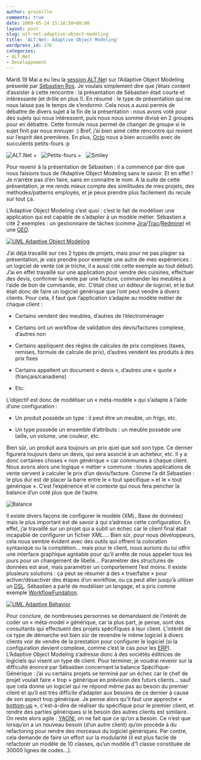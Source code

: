 ```yaml
---
author: grozeille
comments: true
date: 2009-05-24 15:18:50+00:00
layout: post
slug: alt-net-adaptive-object-modeling
title: 'ALT.Net: Adaptive Object Modeling'
wordpress_id: 176
categories:
- ALT.Net
- Developpement
---
```


Mardi 19 Mai a eu lieu la [session ALT.Ne](http://www.altnetfr.org/2009/05/05/altnet-paris-13-adaptive-object-modeling/)t sur l’Adaptive Object Modeling présenté par [Sébastien Ros](http://www.dotnetguru2.org/sebastienros/).
Je voulais simplement dire que j’étais content d’assister à cette rencontre : la présentation de Sébastien était courte et intéressante (et drôle en plus !). En résumé : le type de présentation qui ne nous laisse pas le temps de s’endormir.
Cela nous a aussi permis de débattre de divers sujet à la fin de la présentation : nous avons voté pour des sujets qui nous intéressent, puis nous nous somme divisé en 2 groupes pour en débattre. Cette formule nous permet de changer de groupe si le sujet finit par nous ennuyer :)
Bref, j’ai bien aimé cette rencontre qui revient sur l’esprit des premières. En plus, [Octo](http://www.octo.com/) nous a bien accueillis avec de succulents petits-fours :p


![ALT.Net](http://grozeille.files.wordpress.com/2009/05/altnet.gif) +   ![Petits-fours](http://grozeille.files.wordpress.com/2009/05/2124291918_fa4c5df217.jpg?w=150) =   ![Smiley](http://grozeille.files.wordpress.com/2009/05/spaceball.png?w=150)



<!-- more -->Pour revenir à la présentation de Sébastien : il a commencé par dire que nous faisions tous de l’Adaptive Object Modeling sans le savoir. Et en effet ! Je n’arrête pas d’en faire, sans en connaitre le nom. A la suite de cette présentation, je me rends mieux compte des similitudes de mes projets, des méthodes/patterns employés, et je peux prendre plus facilement du recule sur tout ça.

L’Adaptive Object Modeling c’est quoi : c’est le fait de modéliser une application qui est capable de s’adapter à un modèle métier.
Sébastien a cité 2 exemples : un gestionnaire de tâches (comme [Jira](http://www.atlassian.com/software/jira/)/[Trac](http://trac.edgewall.org/)/[Redmine](http://www.redmine.org/)) et une [GED](http://fr.wikipedia.org/wiki/Gestion_électronique_des_documents).


[![UML Adaptive Object Modeling](http://grozeille.files.wordpress.com/2009/05/adaptiveobjectmodeling011.png)](http://grozeille.files.wordpress.com/2009/05/adaptiveobjectmodeling011.png)



J’ai déjà travaillé sur ces 2 types de projets, mais pour ne pas plagier sa présentation, je vais prendre pour exemple une autre de mes expériences : un logiciel de vente (ok je triche, il a aussi cité cette exemple au tout début).
J’ai en effet travaillé sur une application pour vendre des cuisines, effectuer des devis, confirmer la vente par une facture, commander les meubles à l’aide de bon de commande, etc.
C’était chez un éditeur de logiciel, et le but était donc de faire un logiciel générique que l’ont peut vendre à divers clients.
Pour cela, il faut que l’application s’adapte au modèle métier de chaque client :



	
  * Certains vendent des meubles, d’autres de l’électroménager

	
  * Certains ont un workflow de validation des devis/factures complexe, d’autres non

	
  * Certains appliquent des règles de calcules de prix complexes (taxes, remises, formule de calcule de prix), d’autres vendent les produits à des prix fixes

	
  * Certains appellent un document « devis », d’autres une « quote » (français/canadiens)

	
  * Etc.


L’objectif est donc de modéliser un « méta-modèle » qui s’adapte à l’aide d’une configuration :

	
  * Un produit possède un type : il peut être un meuble, un frigo, etc.

	
  * Un type possède un ensemble d’attributs : un meuble possède une taille, un volume, une couleur, etc.


Bien sûr, un produit aura toujours un prix quel que soit son type. Ce dernier figurera toujours dans un devis, qui sera associé à un acheteur, etc. Il y a donc certaines choses « non générique » car communes à chaque client. Nous avons alors une logique « métier » commune : toutes applications de vente servent à calculer le prix d’un devis/facture.
Comme l’a dit Sébastien : le plus dur est de placer la barre entre le « tout spécifique » et le « tout générique ». C’est l’expérience et le contexte qui nous fera pencher la balance d’un coté plus que de l’autre.

![Balance](http://grozeille.files.wordpress.com/2009/05/272746539_1a85490513.jpg?w=300)

Il existe divers façons de configurer le modèle (XML, Base de données) mais le plus important est de savoir à qui s’adresse cette configuration. En effet, j’ai travaillé sur un projet qui a subit un échec car le client final était incapable de configurer un fichier XML….
Bien sûr, pour nous développeurs, cela nous semble évident avec des outils qui offrent la coloration syntaxique ou la complétion… mais pour le client, nous aurions du lui offrir une interface graphique agréable pour qu’il arrête de nous appeler tous les jours pour un changement de libellé…
Paramétrer des structures de données est aisé, mais paramétrer un comportement l’est moins. Il existe plusieurs solutions : ça peut se résumer à des « true/false » pour activer/désactiver des étapes d’un workflow, ou ça peut aller jusqu’à utiliser un [DSL](http://fr.wikipedia.org/wiki/Domain-specific_programming_language). Sébastien a parlé de modéliser un langage, et a pris comme exemple [WorkflowFundation](http://msdn.microsoft.com/fr-fr/netframework/aa663328.aspx).


[![UML Adaptive Behavior](http://grozeille.files.wordpress.com/2009/05/adaptiveobjectmodeling2.png)](http://grozeille.files.wordpress.com/2009/05/adaptiveobjectmodeling2.png)



Pour conclure, de nombreuses personnes se demandaient de l’intérêt de coder un « méta-model » générique, car la plus part, je pense, sont des consultants qui effectuent des projets spécifiques à leur client. L’intérêt de ce type de démarche est bien sûr de revendre le même logiciel à divers clients voir de vendre de la prestation pour configurer le logiciel (si la configuration devient complexe, comme c’est le cas pour les [ERP](http://en.wikipedia.org/wiki/Enterprise_resource_planning)). L’Adaptive Object Modeling s’adresse donc à des sociétés éditrices de logiciels qui visent un type de client.
Pour terminer, je voudrai revenir sur la difficulté énoncé par Sébastien concernant la balance Spécifique-Générique : j’ai vu certains projets se terminé par un échec car le chef de projet voulait faire « trop » générique en prévision des futurs clients… sauf que cela donne un logiciel qui ne répond même pas au besoin du premier client et qu’il est très difficile d’adapter aux besoins de ce dernier à cause de son aspect trop générique.
Je pense alors qu’il faut une approche « [bottom-up](http://en.wikipedia.org/wiki/Top-down_and_bottom-up_design) », c'est-à-dire de réaliser du spécifique pour le premier client, et rendre des parties génériques si le besoin des autres clients est similaire. On reste alors agile : [YAGNI](http://en.wikipedia.org/wiki/You_Ain't_Gonna_Need_It), on ne fait que ce qu’on a besoin. Ce n’est que lorsqu’on a un nouveau besoin (d’un autre client) qu’on procède à du refactoring pour rendre des morceaux du logiciel génériques. Par contre, cela demande de faire un effort sur la modularité (il est plus facile de refactorer un modèle de 10 classes, qu’un modèle d’1 classe constituée de 30000 lignes de codes…).
